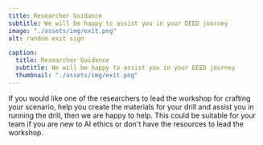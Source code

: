 ```yaml
---
title: Researcher Guidance
subtitle: We will be happy to assist you in your DEED journey
image: "./assets/img/exit.png"
alt: random exit sign

caption:
  title: Researcher Guidance
  subtitle: We will be happy to assist you in your DEED journey
  thumbnail: "./assets/img/exit.png"
---
```


If you would like one of the researchers to lead the workshop for crafting your scenario, help you create the materials for your drill and assist you in running the drill, then we are happy to help. This could be suitable for your team if you are new to AI ethics or don't have the resources to lead the workshop.